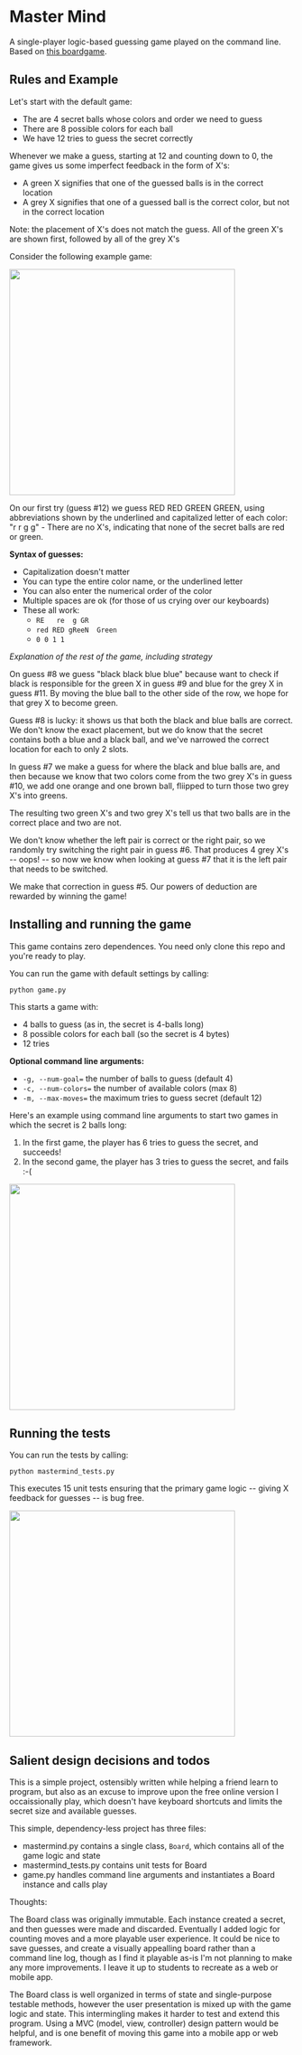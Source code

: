 # Master Mind

A single-player logic-based guessing game played on the command line. Based on [this boardgame](https://en.wikipedia.org/wiki/Mastermind_(board_game)).

## Rules and Example

Let's start with the default game:
* The are 4 secret balls whose colors and order we need to guess
* There are 8 possible colors for each ball
* We have 12 tries to guess the secret correctly

Whenever we make a guess, starting at 12 and counting down to 0, the game gives us some imperfect feedback in the form of X's:
* A green X signifies that one of the guessed balls is in the correct location
* A grey X signifies that one of a guessed ball is the correct color, but not in the correct location

Note: the placement of X's does not match the guess. All of the green X's are shown first, followed by all of the grey X's

Consider the following example game:

<img src="screen_shot.png" width="400">

On our first try (guess #12) we guess RED RED GREEN GREEN, using abbreviations shown by the underlined and capitalized letter of each color: "r r g g" - There are no X's, indicating that none of the secret balls are red or green.

**Syntax of guesses:**
- Capitalization doesn't matter
- You can type the entire color name, or the underlined letter
- You can also enter the numerical order of the color
- Multiple spaces are ok (for those of us crying over our keyboards)
- These all work:
   - `RE   re  g GR`
   - `red RED gReeN  Green`
   - `0 0 1 1`

*Explanation of the rest of the game, including  strategy*

On guess #8 we guess "black black blue blue" because want to check if black is responsible for the green X in guess #9 and blue for the grey X in guess #11.  By moving the blue ball to the other side of the row, we hope for that grey X to become green.

Guess #8 is lucky: it shows us that both the black and blue balls are correct. We don't know the exact placement, but we do know that the secret contains both a blue and a black ball, and we've narrowed the correct location for each to only 2 slots.

In guess #7 we make a guess for where the black and blue balls are, and then because we know that two colors come from the two grey X's in guess #10, we add one orange and one brown ball, fliipped to turn those two grey X's into greens.

The resulting two green X's and two grey X's tell us that two balls are in the correct place and two are not.

We don't know whether the left pair is correct or the right pair, so we randomly try switching the right pair in guess #6. That produces 4 grey X's -- oops! -- so now we know when looking at guess  #7 that it is the left pair that needs to be switched.

We make that correction in guess #5. Our powers of deduction are rewarded by winning the game!

## Installing and running the game

This game contains zero dependences. You need only clone this repo and you're ready to play.

You can run the game with default settings by calling:

`python game.py`

This starts a game with:
* 4 balls to guess (as in, the secret is 4-balls long)
* 8 possible colors for each ball (so the secret is 4 bytes)
* 12 tries

**Optional command line arguments:**
* `-g, --num-goal=` the number of balls to guess (default 4)
* `-c, --num-colors=` the number of available colors (max 8)
* `-m, --max-moves=` the maximum tries to guess secret (default 12)

Here's an example using command line arguments to start two games in which the secret is 2 balls long:
1. In the first game, the player has 6 tries to guess the secret, and succeeds!
2. In the second game, the player has 3 tries to guess the secret, and fails :-(

<img src="screen_shot_badguess_run_out.png" width="400">

## Running the tests

You can run the tests by calling:

`python mastermind_tests.py`

This executes 15 unit tests ensuring that the primary game logic -- giving X feedback for guesses -- is bug free.

<img src="screen_shot_tests.png" width="400">

## Salient design decisions and todos

This is a simple project, ostensibly written while helping a friend learn to program, but also as an excuse to improve upon the free online version I occaissionally play, which doesn't have keyboard shortcuts and limits the secret size and available guesses.

This simple, dependency-less project has three files:

- mastermind.py contains a single class, `Board`, which contains all of the game logic and state
- mastermind_tests.py contains unit tests for Board
- game.py handles command line arguments and instantiates a Board instance and calls play

Thoughts:

The Board class was originally immutable. Each instance created a secret, and then guesses were made and discarded. Eventually I added logic for counting moves and a more playable user experience. It could be nice to save guesses, and create a visually appealling board rather than a command line log, though as I find it playable as-is I'm not planning to make any more improvements. I leave it up to students to recreate as a web or mobile app.

The Board class is well organized in terms of state and single-purpose testable methods, however the user presentation is mixed up with the game logic and state. This intermingling makes it harder to test and extend this program. Using a MVC (model, view, controller) design pattern would be helpful, and is one benefit of moving this game into a mobile app or web framework.
